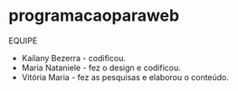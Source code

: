 # programacaoparaweb

EQUIPE

  - Kailany Bezerra - codificou. 
  - Maria Nataniele - fez o design e codificou.
  - Vitória Maria - fez as pesquisas e elaborou o conteúdo.
